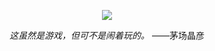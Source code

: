 <p align="center">
  <a href="https://github.com/ylsislove">
    <img src="https://github-readme-stats.vercel.app/api?username=ylsislove&count_private=true&show_icons=true&hide=contribs&include_all_commits=true&theme=vue" />
  </a>
</p>


<p align="center"><i>这虽然是游戏，但可不是闹着玩的。</i>  ——茅场晶彦</p>
